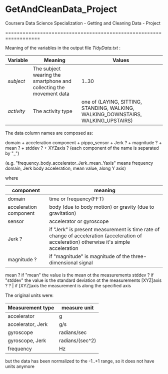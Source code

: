 # GetAndCleanData_Project

Coursera Data Science Specialization - Getting and Cleaning Data - Project

==================================================================

Meaning of the variables in the output file _TidyData.txt_ :

Variable | Meaning | Values
------------ | -------------| -------------
_subject_ | The subject wearing the smartphone and collecting the movement data | 1..30
_activity_ | The activity type | one of (LAYING, SITTING, STANDING, WALKING, WALKING_DOWNSTAIRS, WALKING_UPSTAIRS)

The data column names are composed as:

domain + acceleration component + pippo_sensor + Jerk ? + magnitude ? + mean ? + stddev ? + XYZaxis ?  (each component of the name is separated by "_")

(e.g. "frequency_body_accelerator_Jerk_mean_Yaxis" means frequency domain, Jerk body acceleration, mean value, along Y axis)

where

component | meaning
------------ | -------------
domain | time or frequency(FFT)
acceleration component | body (due to body motion) or gravity (due to gravitation)
sensor | accelerator or gyroscope
Jerk ? | if "Jerk" is present measurement is time rate of change of acceleration (acceleration of acceleration) otherwise it's simple acceleration
magnitude ? | if "magnitude" is magnitude of the three-dimensional signal
mean ? if "mean" the value is the mean ot the measurements
stddev ? if "stddev" the value is the standard deviation ot the measurements
[XYZ]axis ? ? | if [XYZ]axis the measurement is along the specified axis


The original units were: 

Measurement type | measure unit
------------ | -------------
accelerator | g
accelerator, Jerk | g/s
gyroscope | radians/sec
gyroscope, Jerk | radians/(sec^2)
frequency | Hz

but the data has been normalized to the -1..+1 range, so it does not have units anymore